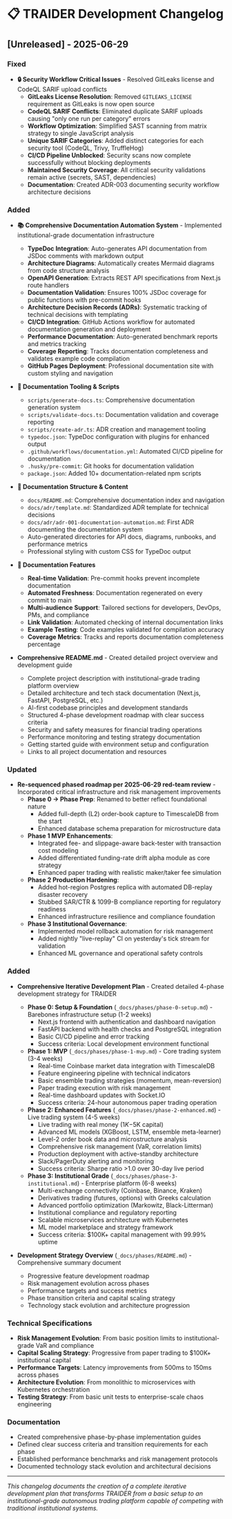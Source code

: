 # 📋 TRAIDER Development Changelog

## [Unreleased] - 2025-06-29

### Fixed

- **🔒 Security Workflow Critical Issues** - Resolved GitLeaks license and CodeQL SARIF upload conflicts
  - **GitLeaks License Resolution**: Removed `GITLEAKS_LICENSE` requirement as GitLeaks is now open source
  - **CodeQL SARIF Conflicts**: Eliminated duplicate SARIF uploads causing "only one run per category" errors
  - **Workflow Optimization**: Simplified SAST scanning from matrix strategy to single JavaScript analysis
  - **Unique SARIF Categories**: Added distinct categories for each security tool (CodeQL, Trivy, TruffleHog)
  - **CI/CD Pipeline Unblocked**: Security scans now complete successfully without blocking deployments
  - **Maintained Security Coverage**: All critical security validations remain active (secrets, SAST, dependencies)
  - **Documentation**: Created ADR-003 documenting security workflow architecture decisions

### Added

- **📚 Comprehensive Documentation Automation System** - Implemented institutional-grade documentation infrastructure
  - **TypeDoc Integration**: Auto-generates API documentation from JSDoc comments with markdown output
  - **Architecture Diagrams**: Automatically creates Mermaid diagrams from code structure analysis
  - **OpenAPI Generation**: Extracts REST API specifications from Next.js route handlers
  - **Documentation Validation**: Ensures 100% JSDoc coverage for public functions with pre-commit hooks
  - **Architecture Decision Records (ADRs)**: Systematic tracking of technical decisions with templating
  - **CI/CD Integration**: GitHub Actions workflow for automated documentation generation and deployment
  - **Performance Documentation**: Auto-generated benchmark reports and metrics tracking
  - **Coverage Reporting**: Tracks documentation completeness and validates example code compilation
  - **GitHub Pages Deployment**: Professional documentation site with custom styling and navigation

- **🔧 Documentation Tooling & Scripts**
  - `scripts/generate-docs.ts`: Comprehensive documentation generation system
  - `scripts/validate-docs.ts`: Documentation validation and coverage reporting
  - `scripts/create-adr.ts`: ADR creation and management tooling
  - `typedoc.json`: TypeDoc configuration with plugins for enhanced output
  - `.github/workflows/documentation.yml`: Automated CI/CD pipeline for documentation
  - `.husky/pre-commit`: Git hooks for documentation validation
  - `package.json`: Added 10+ documentation-related npm scripts

- **📖 Documentation Structure & Content**
  - `docs/README.md`: Comprehensive documentation index and navigation
  - `docs/adr/template.md`: Standardized ADR template for technical decisions
  - `docs/adr/adr-001-documentation-automation.md`: First ADR documenting the documentation system
  - Auto-generated directories for API docs, diagrams, runbooks, and performance metrics
  - Professional styling with custom CSS for TypeDoc output

- **🎯 Documentation Features**
  - **Real-time Validation**: Pre-commit hooks prevent incomplete documentation
  - **Automated Freshness**: Documentation regenerated on every commit to main
  - **Multi-audience Support**: Tailored sections for developers, DevOps, PMs, and compliance
  - **Link Validation**: Automated checking of internal documentation links
  - **Example Testing**: Code examples validated for compilation accuracy
  - **Coverage Metrics**: Tracks and reports documentation completeness percentage

- **Comprehensive README.md** - Created detailed project overview and development guide
  - Complete project description with institutional-grade trading platform overview
  - Detailed architecture and tech stack documentation (Next.js, FastAPI, PostgreSQL, etc.)
  - AI-first codebase principles and development standards
  - Structured 4-phase development roadmap with clear success criteria
  - Security and safety measures for financial trading operations
  - Performance monitoring and testing strategy documentation
  - Getting started guide with environment setup and configuration
  - Links to all project documentation and resources

### Updated

- **Re-sequenced phased roadmap per 2025-06-29 red-team review** - Incorporated critical infrastructure and risk management improvements
  - **Phase 0 → Phase Prep**: Renamed to better reflect foundational nature
    - Added full-depth (L2) order-book capture to TimescaleDB from the start
    - Enhanced database schema preparation for microstructure data
  - **Phase 1 MVP Enhancements**:
    - Integrated fee- and slippage-aware back-tester with transaction cost modeling
    - Added differentiated funding-rate drift alpha module as core strategy
    - Enhanced paper trading with realistic maker/taker fee simulation
  - **Phase 2 Production Hardening**:
    - Added hot-region Postgres replica with automated DB-replay disaster recovery
    - Stubbed SAR/CTR & 1099-B compliance reporting for regulatory readiness
    - Enhanced infrastructure resilience and compliance foundation
  - **Phase 3 Institutional Governance**:
    - Implemented model rollback automation for risk management
    - Added nightly "live-replay" CI on yesterday's tick stream for validation
    - Enhanced ML governance and operational safety controls

### Added

- **Comprehensive Iterative Development Plan** - Created detailed 4-phase development strategy for TRAIDER
  - **Phase 0: Setup & Foundation** (`_docs/phases/phase-0-setup.md`) - Barebones infrastructure setup (1-2 weeks)
    - Next.js frontend with authentication and dashboard navigation
    - FastAPI backend with health checks and PostgreSQL integration
    - Basic CI/CD pipeline and error tracking
    - Success criteria: Local development environment functional
  - **Phase 1: MVP** (`_docs/phases/phase-1-mvp.md`) - Core trading system (3-4 weeks)
    - Real-time Coinbase market data integration with TimescaleDB
    - Feature engineering pipeline with technical indicators
    - Basic ensemble trading strategies (momentum, mean-reversion)
    - Paper trading execution with risk management
    - Real-time dashboard updates with Socket.IO
    - Success criteria: 24-hour autonomous paper trading operation
  - **Phase 2: Enhanced Features** (`_docs/phases/phase-2-enhanced.md`) - Live trading system (4-5 weeks)
    - Live trading with real money ($1K-$5K capital)
    - Advanced ML models (XGBoost, LSTM, ensemble meta-learner)
    - Level-2 order book data and microstructure analysis
    - Comprehensive risk management (VaR, correlation limits)
    - Production deployment with active-standby architecture
    - Slack/PagerDuty alerting and monitoring
    - Success criteria: Sharpe ratio >1.0 over 30-day live period
  - **Phase 3: Institutional Grade** (`_docs/phases/phase-3-institutional.md`) - Enterprise platform (6-8 weeks)
    - Multi-exchange connectivity (Coinbase, Binance, Kraken)
    - Derivatives trading (futures, options) with Greeks calculation
    - Advanced portfolio optimization (Markowitz, Black-Litterman)
    - Institutional compliance and regulatory reporting
    - Scalable microservices architecture with Kubernetes
    - ML model marketplace and strategy framework
    - Success criteria: $100K+ capital management with 99.99% uptime

- **Development Strategy Overview** (`_docs/phases/README.md`) - Comprehensive summary document
  - Progressive feature development roadmap
  - Risk management evolution across phases
  - Performance targets and success metrics
  - Phase transition criteria and capital scaling strategy
  - Technology stack evolution and architecture progression

### Technical Specifications

- **Risk Management Evolution**: From basic position limits to institutional-grade VaR and compliance
- **Capital Scaling Strategy**: Progressive from paper trading to $100K+ institutional capital
- **Performance Targets**: Latency improvements from 500ms to 150ms across phases
- **Architecture Evolution**: From monolithic to microservices with Kubernetes orchestration
- **Testing Strategy**: From basic unit tests to enterprise-scale chaos engineering

### Documentation

- Created comprehensive phase-by-phase implementation guides
- Defined clear success criteria and transition requirements for each phase
- Established performance benchmarks and risk management protocols
- Documented technology stack evolution and architectural decisions

---

_This changelog documents the creation of a complete iterative development plan that transforms TRAIDER from a basic setup to an institutional-grade autonomous trading platform capable of competing with traditional institutional systems._

